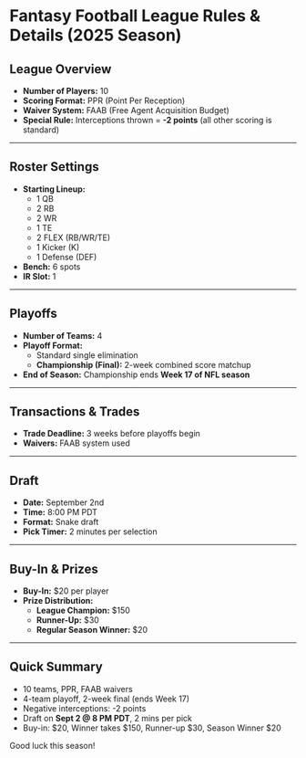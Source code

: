 # Fantasy Football League Rules & Details (2025 Season)

## League Overview

- **Number of Players:** 10
- **Scoring Format:** PPR (Point Per Reception)
- **Waiver System:** FAAB (Free Agent Acquisition Budget)
- **Special Rule:** Interceptions thrown = **-2 points** (all other scoring is standard)

---

## Roster Settings

- **Starting Lineup:**
  - 1 QB
  - 2 RB
  - 2 WR
  - 1 TE
  - 2 FLEX (RB/WR/TE)
  - 1 Kicker (K)
  - 1 Defense (DEF)
- **Bench:** 6 spots
- **IR Slot:** 1

---

## Playoffs

- **Number of Teams:** 4
- **Playoff Format:**
  - Standard single elimination
  - **Championship (Final):** 2-week combined score matchup
- **End of Season:** Championship ends **Week 17 of NFL season**

---

## Transactions & Trades

- **Trade Deadline:** 3 weeks before playoffs begin
- **Waivers:** FAAB system used

---

## Draft

- **Date:** September 2nd
- **Time:** 8:00 PM PDT
- **Format:** Snake draft
- **Pick Timer:** 2 minutes per selection

---

## Buy-In & Prizes

- **Buy-In:** $20 per player
- **Prize Distribution:**
  - **League Champion:** $150
  - **Runner-Up:** $30
  - **Regular Season Winner:** $20

---

## Quick Summary

- 10 teams, PPR, FAAB waivers
- 4-team playoff, 2-week final (ends Week 17)
- Negative interceptions: -2 points
- Draft on **Sept 2 @ 8 PM PDT**, 2 mins per pick
- Buy-in: $20, Winner takes $150, Runner-up $30, Season Winner $20

Good luck this season!
